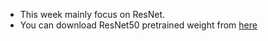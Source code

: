 * This week mainly focus on ResNet.  
* You can download ResNet50 pretrained weight from [here](https://pan.baidu.com/s/1qXPLqpA)
